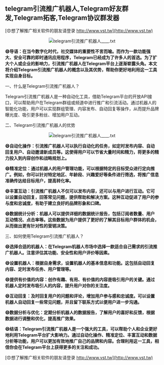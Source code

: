 ## **telegram引流推广机器人,Telegram好友群发,Telegram拓客,Telegram协议群发器**

[😍想了解推广相关软件的朋友请登录 http://www.vst.tw](http://www.vst.tw)

 <center><img src="https://vst.tw/MP4/tuiguang/png/2.png" alt="telegram引流推广机器人____.txt"></center>

**😄导语：在当今数字化时代，社交媒体的重要性不言而喻。而作为一款功能强大、安全可靠的即时通讯应用程序，Telegram已经成为了许多人的首选。为了扩大个人或企业的影响力，引流推广机器人在Telegram平台上逐渐崭露头角。本文将介绍Telegram引流推广机器人的概念以及其优势，帮助你更好地利用这一工具实现自身目标。**

一、什么是Telegram引流推广机器人？

Telegram引流推广机器人是一种自动化工具，借助Telegram平台的开放API接口，可以帮助用户在Telegram群组或频道中进行推广和引流活动。通过机器人的智能化功能，用户可以实现群组管理、内容发布、自动回复等操作，从而提升品牌曝光度、吸引更多粉丝、增加用户互动。

二、Telegram引流推广机器人的优势

 <center><img src="https://vst.tw/MP4/tuiguang/png/6.png" alt="telegram引流推广机器人____.txt"></center>

**😄自动化操作：引流推广机器人可以执行自动化的任务，如定时发布内容、自动回复用户、自动邀请新成员等。这使得用户可以节省大量时间和精力，将更多的精力投入到内容创作和战略规划上。**

**😄精准定位：通过机器人的用户管理功能，可以根据特定的目标受众进行定向推广。例如，你可以针对特定地区、年龄段、兴趣爱好等条件进行筛选，将推广信息准确传达给目标用户，提高转化率。**

**😄丰富互动：引流推广机器人不仅可以发布内容，还可以与用户进行互动。它可以设置自动回复，回答常见问题，提供帮助和解决方案。这种互动促进了用户的参与度和忠诚度，有助于建立良好的品牌形象和口碑。**

**😄数据统计分析：机器人可以提供详细的数据统计报告，包括订阅者数量、用户互动情况、点击率等。这些数据为用户提供了更好的了解其目标用户群体的机会，从而做出更有针对性的营销决策。**

三、如何使用Telegram引流推广机器人？

**😄选择合适的机器人：在Telegram机器人市场中选择一款适合自己需求的引流推广机器人。注意评估其功能、安全性和用户评价等因素。**

**😄设置机器人：根据自身需求，设置机器人的基本信息和功能。这包括自动回复内容、定时发布任务、用户管理等。**

**😄提供有价值的内容：创作有趣、有用、有价值的内容是吸引用户的关键。通过机器人定时发布吸引人的内容，提升用户对你的关注度。**

**😄互动回复：及时回复用户的问题和评论，增加用户参与感和忠诚度。可以设置机器人自动回复一些常见问题，并且留下联系方式以便用户进一步沟通。**

**😄数据分析与优化：定期分析机器人的数据报告，了解用户的喜好和反馈，根据数据进行调整和优化，提高推广效果。**

**😄结语：Telegram引流推广机器人是一个强大的工具，可以帮助个人和企业更好地利用Telegram平台扩大影响力。通过自动化操作、精准定位、丰富互动和数据分析等功能，用户可以更加有效地推广自己的品牌和内容。合理利用这一工具，相信你会在Telegram平台上获得更多的关注和成功。**

[😍想了解推广相关软件的朋友请登录 http://www.vst.tw](http://www.vst.tw)



